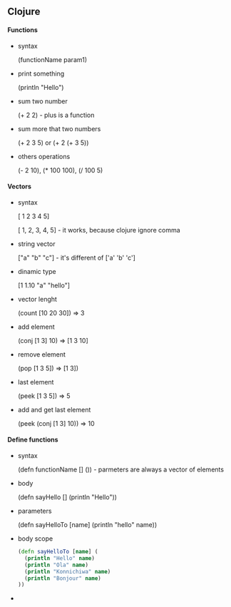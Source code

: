 ## Clojure

#### Functions

- syntax

  (functionName param1)

- print something

  (println "Hello")

- sum two number

  (+ 2 2) - plus is a function

- sum more that two numbers

  (+ 2 3 5) or (+ 2 (+ 3 5))

- others operations

  (- 2 10), (\* 100 100), (/ 100 5)

#### Vectors

- syntax

  [ 1 2 3 4 5]

  [ 1, 2, 3, 4, 5] - it works, because clojure ignore comma

- string vector

  ["a" "b" "c"] - it's different of ['a' 'b' 'c']

- dinamic type

  [1 1.10 "a" "hello"]

- vector lenght

  (count [10 20 30]) => 3

- add element

  (conj [1 3] 10) => [1 3 10]

- remove element

  (pop [1 3 5]) => [1 3])

- last element

  (peek [1 3 5]) => 5

- add and get last element

  (peek (conj [1 3] 10)) => 10

#### Define functions

- syntax

  (defn functionName [] ()) - parmeters are always a vector of elements

- body

  (defn sayHello [] (println "Hello"))

- parameters

  (defn sayHelloTo [name] (println "hello" name))

- body scope

  ```clojure
  (defn sayHelloTo [name] (
    (println "Hello" name)
    (println "Ola" name)
    (println "Konnichiwa" name)
    (println "Bonjour" name)
  ))
  ```

-
